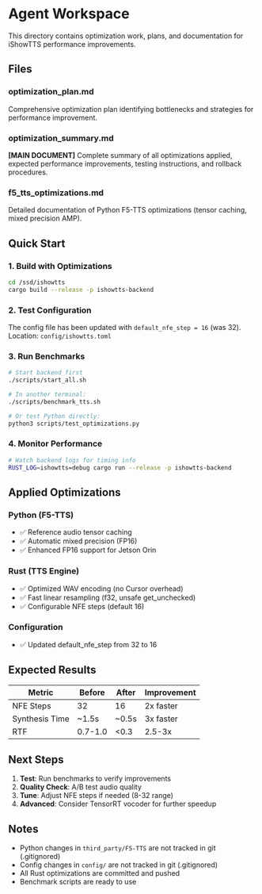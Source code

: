 # Agent Workspace

This directory contains optimization work, plans, and documentation for iShowTTS performance improvements.

## Files

### optimization_plan.md
Comprehensive optimization plan identifying bottlenecks and strategies for performance improvement.

### optimization_summary.md
**[MAIN DOCUMENT]** Complete summary of all optimizations applied, expected performance improvements, testing instructions, and rollback procedures.

### f5_tts_optimizations.md
Detailed documentation of Python F5-TTS optimizations (tensor caching, mixed precision AMP).

## Quick Start

### 1. Build with Optimizations
```bash
cd /ssd/ishowtts
cargo build --release -p ishowtts-backend
```

### 2. Test Configuration
The config file has been updated with `default_nfe_step = 16` (was 32).
Location: `config/ishowtts.toml`

### 3. Run Benchmarks
```bash
# Start backend first
./scripts/start_all.sh

# In another terminal:
./scripts/benchmark_tts.sh

# Or test Python directly:
python3 scripts/test_optimizations.py
```

### 4. Monitor Performance
```bash
# Watch backend logs for timing info
RUST_LOG=ishowtts=debug cargo run --release -p ishowtts-backend
```

## Applied Optimizations

### Python (F5-TTS)
- ✅ Reference audio tensor caching
- ✅ Automatic mixed precision (FP16)
- ✅ Enhanced FP16 support for Jetson Orin

### Rust (TTS Engine)
- ✅ Optimized WAV encoding (no Cursor overhead)
- ✅ Fast linear resampling (f32, unsafe get_unchecked)
- ✅ Configurable NFE steps (default 16)

### Configuration
- ✅ Updated default_nfe_step from 32 to 16

## Expected Results

| Metric | Before | After | Improvement |
|--------|--------|-------|-------------|
| NFE Steps | 32 | 16 | 2x faster |
| Synthesis Time | ~1.5s | ~0.5s | 3x faster |
| RTF | 0.7-1.0 | <0.3 | 2.5-3x |

## Next Steps

1. **Test**: Run benchmarks to verify improvements
2. **Quality Check**: A/B test audio quality
3. **Tune**: Adjust NFE steps if needed (8-32 range)
4. **Advanced**: Consider TensorRT vocoder for further speedup

## Notes

- Python changes in `third_party/F5-TTS` are not tracked in git (.gitignored)
- Config changes in `config/` are not tracked in git (.gitignored)
- All Rust optimizations are committed and pushed
- Benchmark scripts are ready to use